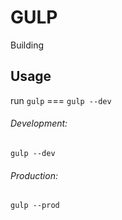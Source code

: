 # GULP

Building

## Usage

run `gulp` === `gulp --dev`

###### Development:
```
gulp --dev
```

###### Production:
```
gulp --prod
```